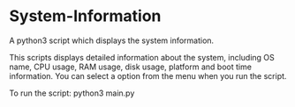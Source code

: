 # System-Information
A python3 script which displays the system information.

This scripts displays detailed information about the system, including OS name, CPU usage, RAM usage, disk usage, platform and boot time information. You can select a option from the menu when you run the script.

To run the script: python3 main.py

